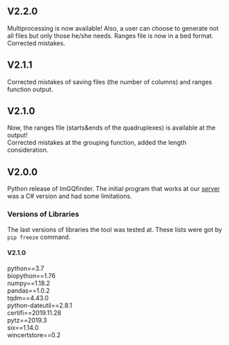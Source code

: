 ## V2.2.0
Multiprocessing is now available! Also, a user can choose to generate not all files but only those he/she needs. Ranges file is now in a bed format. Corrected mistakes.

## V2.1.1
Corrected mistakes of saving files (the number of columns) and ranges function output.

## V2.1.0
Now, the ranges file (starts&ends of the quadruplexes) is available at the output! \
Corrected mistakes at the grouping function, added the length consideration.

## V2.0.0
Python release of ImGQfinder. The initial program that works at our [server](http://imgqfinder.niifhm.ru/) was a C# version and had some limitations.


### Versions of Libraries 
The last versions of libraries the tool was tested at. These lists were got by `pip freeze` command.

#### V2.1.0
python==3.7\
biopython==1.76\
numpy==1.18.2\
pandas==1.0.2\
tqdm==4.43.0\
python-dateutil==2.8.1\
certifi==2019.11.28\
pytz==2019.3\
six==1.14.0\
wincertstore==0.2
